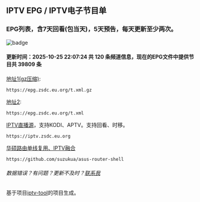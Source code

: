 ## IPTV EPG / IPTV电子节目单 

### EPG列表，含7天回看(包当天)，5天预告，每天更新至少两次。

![badge](https://github.com/suzukua/epg/actions/workflows/cloudflare-pages.yml/badge.svg)

#### 更新时间：2025-10-25 22:07:24 共 120 条频道信息，现在的EPG文件中提供节目共 39809 条

[地址1(gz压缩)](https://epg.zsdc.eu.org/t.xml.gz): 

    https://epg.zsdc.eu.org/t.xml.gz

[地址2](https://epg.zsdc.eu.org/t.xml): 

    https://epg.zsdc.eu.org/t.xml


[IPTV直播源](https://iptv.zsdc.eu.org)，支持KODI、APTV。支持回看、时移。

    https://iptv.zsdc.eu.org

[华硕路由单线复用、IPTV融合](https://github.com/suzukua/asus-router-shell)

    https://github.com/suzukua/asus-router-shell

###### 数据错误？有问题？更新不及时？[联系我](https://github.com/suzukua/epg/issues)

基于项目[iptv-tool](https://github.com/taksssss/iptv-tool)的项目生成。
